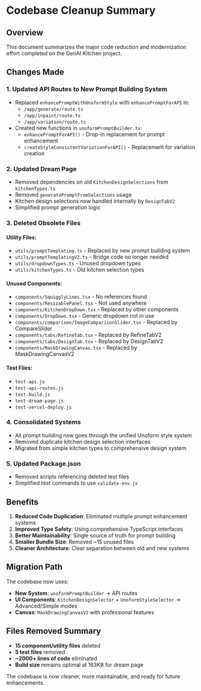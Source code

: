 # Codebase Cleanup Summary

## Overview
This document summarizes the major code reduction and modernization effort completed on the GenAI Kitchen project.

## Changes Made

### 1. **Updated API Routes to New Prompt Building System**
- Replaced `enhancePromptWithUnoformStyle` with `enhancePromptForAPI` in:
  - `/app/generate/route.ts`
  - `/app/inpaint/route.ts`
  - `/app/variation/route.ts`
- Created new functions in `unoformPromptBuilder.ts`:
  - `enhancePromptForAPI()` - Drop-in replacement for prompt enhancement
  - `createStyleConsistentVariationForAPI()` - Replacement for variation creation

### 2. **Updated Dream Page**
- Removed dependencies on old `KitchenDesignSelections` from `kitchenTypes.ts`
- Removed `generatePromptFromSelections` usage
- Kitchen design selections now handled internally by `DesignTabV2`
- Simplified prompt generation logic

### 3. **Deleted Obsolete Files**

#### Utility Files:
- `utils/promptTemplating.ts` - Replaced by new prompt building system
- `utils/promptTemplatingV2.ts` - Bridge code no longer needed
- `utils/dropdownTypes.ts` - Unused dropdown types
- `utils/kitchenTypes.ts` - Old kitchen selection types

#### Unused Components:
- `components/SquigglyLines.tsx` - No references found
- `components/ResizablePanel.tsx` - Not used anywhere
- `components/KitchenDropDown.tsx` - Replaced by other components
- `components/DropDown.tsx` - Generic dropdown not in use
- `components/comparison/ImageComparisonSlider.tsx` - Replaced by CompareSlider
- `components/tabs/RefineTab.tsx` - Replaced by RefineTabV2
- `components/tabs/DesignTab.tsx` - Replaced by DesignTabV2
- `components/MaskDrawingCanvas.tsx` - Replaced by MaskDrawingCanvasV2

#### Test Files:
- `test-api.js`
- `test-api-routes.js`
- `test-build.js`
- `test-dream-page.js`
- `test-vercel-deploy.js`

### 4. **Consolidated Systems**
- All prompt building now goes through the unified Unoform style system
- Removed duplicate kitchen design selection interfaces
- Migrated from simple kitchen types to comprehensive design system

### 5. **Updated Package.json**
- Removed scripts referencing deleted test files
- Simplified test commands to use `validate-env.js`

## Benefits

1. **Reduced Code Duplication**: Eliminated multiple prompt enhancement systems
2. **Improved Type Safety**: Using comprehensive TypeScript interfaces
3. **Better Maintainability**: Single source of truth for prompt building
4. **Smaller Bundle Size**: Removed ~15 unused files
5. **Cleaner Architecture**: Clear separation between old and new systems

## Migration Path

The codebase now uses:
- **New System**: `unoformPromptBuilder` → API routes
- **UI Components**: `KitchenDesignSelector` + `UnoformStyleSelector` → Advanced/Simple modes
- **Canvas**: `MaskDrawingCanvasV2` with professional features

## Files Removed Summary
- **15 component/utility files** deleted
- **5 test files** removed
- **~2000+ lines of code** eliminated
- **Build size** remains optimal at 163KB for dream page

The codebase is now cleaner, more maintainable, and ready for future enhancements.